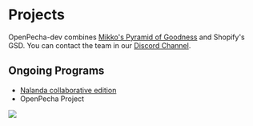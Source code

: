 # Projects

OpenPecha-dev combines [Mikko's Pyramid of Goodness](https://medium.com/art-technology/the-pyramid-of-goodness-for-research-and-development-organizations-78ffc28c131f) and Shopify's GSD. You can contact the team in our [Discord Channel](https://discord.gg/PrwMzqXm).

## Ongoing Programs

*   [Nalanda collaborative edition](https://github.com/orgs/OpenPecha-dev/projects/7)
*   OpenPecha Project

![](https://miro.medium.com/max/1298/0*G7JTh4ihUq6DIoS1)
